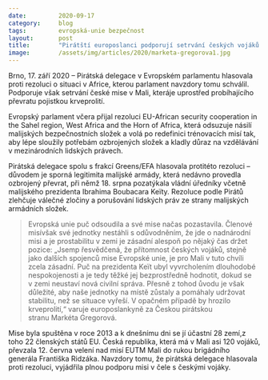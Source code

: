 ```yaml
---
date:         2020-09-17
category:     blog
tags:         evropská-unie bezpečnost
layout:       post
title:        "Pirátští europoslanci podporují setrvání českých vojáků v Mali"
image:        /assets/img/articles/2020/marketa-gregorova1.jpg
---
```




Brno, 17. září 2020 – Pirátská delegace v Evropském parlamentu hlasovala proti rezoluci o situaci v Africe, kterou parlament navzdory tomu schválil. Podporuje však setrvání české mise v Mali, kteráje uprostřed probíhajícího převratu pojistkou krveprolití. 

Evropský parlament včera přijal rezoluci EU-African security cooperation in the Sahel region, West Africa and the Horn of Africa, která odsuzuje násilí malijských bezpečnostních složek a volá po redefinici trénovacích misí tak, aby lépe sloužily potřebám ozbrojených složek a kladly důraz na vzdělávání v mezinárodních lidských právech. 

Pirátská delegace spolu s frakcí Greens/EFA hlasovala protitéto rezoluci – důvodem je sporná legitimita malijské armády, která nedávno provedla ozbrojený převrat, při němž 18. srpna pozatýkala vládní úředníky včetně malijského prezidenta Ibrahima Boubacara Keïty. Rezoluce podle Pirátů zlehčuje válečné zločiny a porušování lidských práv ze strany malijských armádních složek. 

> Evropská unie puč odsoudila a své mise načas pozastavila. Členové misívšak své jednotky nestáhli s odůvodněním, že jde o nadnárodní misi a je prostabilitu v zemi je zásadní alespoň po nějaký čas držet pozice: „Jsemp řesvědčená, že přítomnost českých vojáků, stejně jako dalších spojenců mise Evropské unie, je pro Mali v tuto chvíli zcela zásadní. Puč na prezidenta Keït ubyl vyvrcholením dlouhodobé nespokojenosti a je tedy těžké jej bezprostředně hodnotit, dokud se v zemi neustaví nová civilní správa. Přesně z tohod ůvodu je však důležité, aby naše jednotky na místě zůstaly a pomáhaly udržovat stabilitu, než se situace vyřeší. V opačném případě by hrozilo krveprolití,“ varuje europoslankyně za Českou pirátskou stranu Markéta Gregorová. 

Mise byla spuštěna v roce 2013 a k dnešnímu dni se jí účastní 28 zemí,z toho 22 členských států EU. Česká republika, která má v Mali asi 120 vojáků, převzala 12. června velení nad misí EUTM Mali do rukou brigádního generála Františka Ridzáka. Navzdory tomu, že pirátská delegace hlasovala proti rezoluci, vyjádřila plnou podporu misi v čele s českými vojáky.
